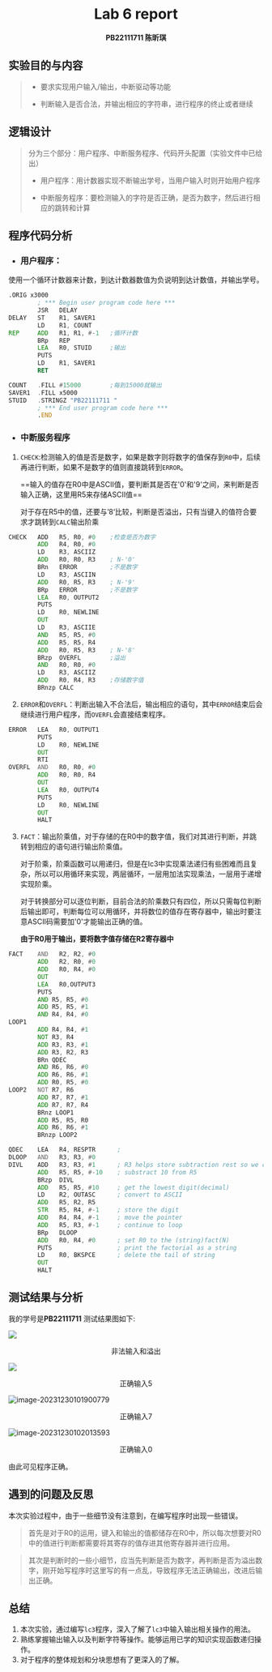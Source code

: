 # <center>Lab 6 report</center>

**<center>PB22111711 陈昕琪</center>**

## 实验目的与内容

> + 要求实现用户输入/输出，中断驱动等功能
>
> + 判断输入是否合法，并输出相应的字符串，进行程序的终止或者继续

## 逻辑设计

>分为三个部分：用户程序、中断服务程序、代码开头配置（实验文件中已给出）
>
>+ 用户程序：用计数器实现不断输出学号，当用户输入时则开始用户程序
>
>+ 中断服务程序：要检测输入的字符是否正确，是否为数字，然后进行相应的跳转和计算

## 程序代码分析

+ ### 用户程序：

使用一个循环计数器来计数，到达计数器数值为负说明到达计数值，并输出学号。

```asm
.ORIG x3000
        ; *** Begin user program code here ***
        JSR   DELAY         
DELAY	ST    R1, SAVER1		
		LD    R1, COUNT
REP 	ADD   R1, R1, #-1   ;循环计数
		BRp   REP
		LEA   R0, STUID     ;输出
        PUTS
		LD    R1, SAVER1
		RET

COUNT	.FILL #15000        ;每到15000就输出
SAVER1  .FILL x5000
STUID	.STRINGZ "PB22111711 "
        ; *** End user program code here ***
        .END
```
+ ### 中断服务程序

1. `CHECK`:检测输入的值是否是数字，如果是数字则将数字的值保存到`R0`中，后续再进行判断，如果不是数字的值则直接跳转到`ERROR`。

   ==输入的值存在R0中是ASCII值，要判断其是否在'0'和'9'之间，来判断是否输入正确，这里用R5来存储ASCII值==

   对于存在R5中的值，还要与’8‘比较，判断是否溢出，只有当键入的值符合要求才跳转到`CALC`输出阶乘

```asm
CHECK   ADD   R5, R0, #0    ;检查是否为数字
        ADD   R4, R0, #0
        LD    R3, ASCIIZ
        ADD   R0, R0, R3    ; N-'0'
        BRn   ERROR         ;不是数字
        LD    R3, ASCIIN     
        ADD   R0, R5, R3    ; N-'9'
        BRp   ERROR         ;不是数字
        LEA   R0, OUTPUT2
        PUTS
        LD    R0, NEWLINE
        OUT
        LD    R3, ASCIIE
        AND   R5, R5, #0
        ADD   R5, R5, R4
        ADD   R0, R5, R3    ; N-'8'
        BRzp  OVERFL        ;溢出
        AND   R0, R0, #0
        LD    R3, ASCIIZ
        ADD   R0, R4, R3    ;存储数字值
        BRnzp CALC
```

2. `ERROR`和`OVERFL`：判断出输入不合法后，输出相应的语句，其中`ERROR`结束后会继续进行用户程序，而`OVERFL`会直接结束程序。

```asm
ERROR   LEA   R0, OUTPUT1
        PUTS
        LD    R0, NEWLINE
        OUT
        RTI
OVERFL  AND   R0, R0, #0
        ADD   R0, R0, R4
        OUT
        LEA   R0, OUTPUT4
        PUTS
        LD    R0, NEWLINE
        OUT
        HALT
```

3. `FACT`：输出阶乘值，对于存储的在R0中的数字值，我们对其进行判断，并跳转到相应的语句进行输出阶乘值。

   对于阶乘，阶乘函数可以用递归，但是在lc3中实现乘法递归有些困难而且复杂，所以可以用循环来实现，两层循环，一层用加法实现乘法，一层用于递增实现阶乘。
   
   对于转换部分可以逐位判断，目前合法的阶乘数只有四位，所以只需每位判断后输出即可，判断每位可以用循环，并将数位的值存在寄存器中，输出时要注意ASCII码需要加'0'才能输出正确的值。
   
   **由于R0用于输出，要将数字值存储在R2寄存器中**

```asm
FACT    AND   R2, R2, #0
        ADD   R2, R0, #0
        ADD   R0, R4, #0
        OUT
        LEA   R0,OUTPUT3
        PUTS
        AND R5, R5, #0
        ADD R5, R5, #1
        AND R4, R4, #0
LOOP1
        ADD R4, R4, #1
        NOT R3, R4
        ADD R3, R3, #1
        ADD R3, R2, R3
        BRn QDEC
        AND R6, R6, #0
        ADD R6, R6, #1
        ADD R0, R5, #0
LOOP2   NOT R7, R6
        ADD R7, R7, #1
        ADD R7, R7, R4
        BRnz LOOP1
        ADD R5, R5, R0
        ADD R6, R6, #1
        BRnzp LOOP2

QDEC    LEA   R4, RESPTR      ;
DLOOP   AND   R3, R3, #0
DIVL    ADD   R3, R3, #1      ; R3 helps store subtraction rest so we can do the next loop
        ADD   R5, R5, #-10    ; substract 10 from R5
        BRzp  DIVL
        ADD   R5, R5, #10     ; get the lowest digit(decimal)
        LD    R2, OUTASC      ; convert to ASCII
        ADD   R5, R2, R5
        STR   R5, R4, #-1     ; store the digit
        ADD   R4, R4, #-1     ; move the pointer
        ADD   R5, R3, #-1     ; continue to loop
        BRp   DLOOP
        ADD   R0, R4, #0      ; set R0 to the (string)fact(N)
        PUTS                  ; print the factorial as a string
        LD    R0, BKSPCE      ; delete the tail of string
        OUT
        HALT
```

## 测试结果与分析

我的学号是**PB22111711**
测试结果图如下:

![](C:\Users\28932\AppData\Roaming\Typora\typora-user-images\image-20231230101721047.png)

<center>非法输入和溢出</center>

![](C:\Users\28932\AppData\Roaming\Typora\typora-user-images\image-20231230101817312.png)

<center>正确输入5</center>

![image-20231230101900779](C:\Users\28932\AppData\Roaming\Typora\typora-user-images\image-20231230101900779.png)

<center>正确输入7</center>

![image-20231230102013593](C:\Users\28932\AppData\Roaming\Typora\typora-user-images\image-20231230102013593.png)

<center>正确输入0</center>

由此可见程序正确。

## 遇到的问题及反思
​	本次实验过程中，由于一些细节没有注意到，在编写程序时出现一些错误。
> 首先是对于R0的运用，键入和输出的值都储存在R0中，所以每次想要对R0中的值进行判断都需要将其寄存的值存进其他寄存器并进行应用。

> 其次是判断时的一些小细节，应当先判断是否为数字，再判断是否为溢出数字，刚开始写程序时这里写的有一点乱，导致程序无法正确输出，改进后输出正确。




## 总结
1. 本次实验，通过编写`lc3`程序，深入了解了`lc3`中输入输出相关操作的用法。
2. 熟练掌握输出输入以及判断字符等操作。能够运用已学的知识实现函数递归操作。
3. 对于程序的整体规划和分块思想有了更深入的了解。
